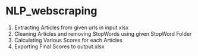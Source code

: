 # NLP_webscraping 
1. Extracting Articles from given urls in input.xlsx 
2. Cleaning Articles and removing StopWords using given StopWord Folder
3. Calculating Various Scores for each Articles
4. Exporting Final Scores to output.xlsx   
